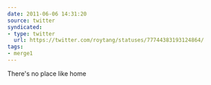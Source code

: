 ```yaml
---
date: 2011-06-06 14:31:20
source: twitter
syndicated:
- type: twitter
  url: https://twitter.com/roytang/statuses/77744383193124864/
tags:
- merge1
---
```


There's no place like home